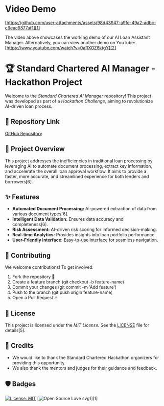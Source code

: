 # Video Demo

[https://github.com/user-attachments/assets/98d43947-a9fe-49a2-adbc-c6eac9877af1][1]

The video above showcases the working demo of our AI Loan Assistant Manager. Alternatively, you can view another demo on YouTube: [https://www.youtube.com/watch?v=0aRXOZ6ktgY][2]

# 🏆 Standard Chartered AI Manager - Hackathon Project

Welcome to the *Standard Chartered AI Manager* repository! This project was developed as part of a *Hackathon Challenge*, aiming to revolutionize AI-driven loan process.

## 📌 Repository Link
[GitHub Repository](https://github.com/RakshitYadav09/Standard-Chartered-AI-Manager.git)

## 🎯 Project Overview

This project addresses the inefficiencies in traditional loan processing by leveraging AI to automate document processing, extract key information, and accelerate the overall loan approval workflow. It aims to provide a faster, more accurate, and streamlined experience for both lenders and borrowers[6].

## ✨ Features

*   **Automated Document Processing:** AI-powered extraction of data from various document types[6].
*   **Intelligent Data Validation:** Ensures data accuracy and completeness[6].
*   **Risk Assessment:** AI-driven risk scoring for informed decision-making.
*   **Real-time Analytics:** Provides insights into loan portfolio performance.
*   **User-Friendly Interface:** Easy-to-use interface for seamless navigation.

## 🤝 Contributing
We welcome contributions! To get involved:
1. Fork the repository 📌
2. Create a feature branch (git checkout -b feature-name)
3. Commit your changes (git commit -m 'Add feature')
4. Push to the branch (git push origin feature-name)
5. Open a Pull Request 🔥
## 📜 License
This project is licensed under the *MIT License*. See the [LICENSE](LICENSE) file for details[5].

## 🙏 Credits

*   We would like to thank the Standard Chartered Hackathon organizers for providing this opportunity.
*   We also thank the mentors and judges for their guidance and feedback.

## 🛡️ Badges

[![License: MIT](https://img.shields.io/badge/License-MIT-yellow.svg)](https://opensource.org/licenses/MIT)
[![Open Source Love svg1](https://badges.frapsoft.com/os/v1/open-source.svg?v=103)][1]
